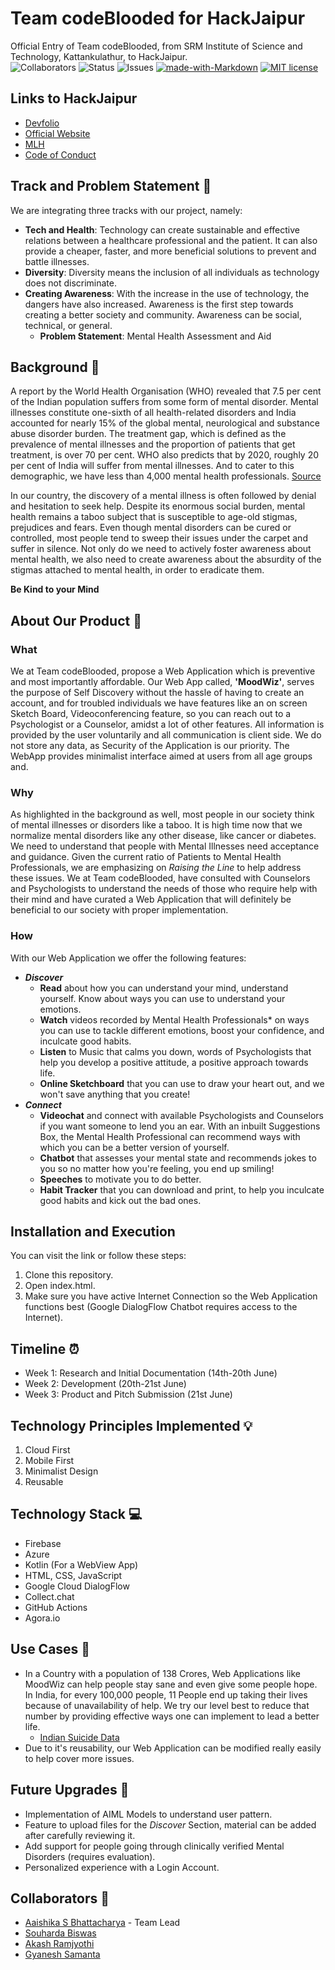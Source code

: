 # Team codeBlooded for HackJaipur

Official Entry of Team codeBlooded, from SRM Institute of Science and Technology, Kattankulathur, to HackJaipur. <br>
![Collaborators](https://img.shields.io/badge/collaborators-4-red)
![Status](https://img.shields.io/badge/status-under_development-yellow)
![Issues](https://img.shields.io/badge/issues-0-blue)
[![made-with-Markdown](https://img.shields.io/badge/Made%20with-Markdown-1f425f.svg)](http://commonmark.org)
[![MIT license](https://img.shields.io/badge/License-MIT-blue.svg)](https://lbesson.mit-license.org/)

## Links to HackJaipur

- [Devfolio](https://devfolio.co/hackjaipur/)
- [Official Website](https://www.hackjaipur.com/)
- [MLH](https://mlh.hackjaipur.com/)
- [Code of Conduct](https://static.mlh.io/docs/mlh-code-of-conduct.pdf?fbclid=IwAR2vbP-bruJ_ZyL9D0bamJ-15OxadEtm0tv4l1EYBBkNnJ5-6XoUe0Zd2ZE)


## Track and Problem Statement 🚧

We are integrating three tracks with our project, namely:

- **Tech and Health**: Technology can create sustainable and effective relations between a healthcare professional and the patient. It can also provide a cheaper, faster, and more beneficial solutions to prevent and battle illnesses.
- **Diversity**: Diversity means the inclusion of all individuals as technology does not discriminate.
- **Creating Awareness**: With the increase in the use of technology, the dangers have also increased. Awareness is the first step towards creating a better society and community. Awareness can be social, technical, or general.
  - **Problem Statement**: Mental Health Assessment and Aid

## Background 📖

A report by the World Health Organisation (WHO) revealed that 7.5 per cent of the Indian population suffers from some form of mental disorder. Mental illnesses constitute one-sixth of all health-related disorders and India accounted for nearly 15% of the global mental, neurological and substance abuse disorder burden. The treatment gap, which is defined as the prevalence of mental illnesses and the proportion of patients that get treatment, is over 70 per cent. WHO also predicts that by 2020, roughly 20 per cent of India will suffer from mental illnesses. And to cater to this demographic, we have less than 4,000 mental health professionals.
[Source](https://economictimes.indiatimes.com/magazines/panache/mental-health-in-india-7-5-of-country-affected-less-than-4000-experts-available/articleshow/71500130.cms?utm_source=contentofinterest&utm_medium=text&utm_campaign=cppst)

In our country, the discovery of a mental illness is often followed by denial and hesitation to seek help. Despite its enormous social burden, mental health remains a taboo subject that is susceptible to age-old stigmas, prejudices and fears. Even though mental disorders can be cured or controlled, most people tend to sweep their issues under the carpet and suffer in silence. Not only do we need to actively foster awareness about mental health, we also need to create awareness about the absurdity of the stigmas attached to mental health, in order to eradicate them.

**Be Kind to your Mind**

## About Our Product 🔧
### What
We at Team codeBlooded, propose a Web Application which is preventive and most importantly affordable. Our Web App called, **'MoodWiz'**, serves the purpose of Self Discovery without the hassle of having to create an account, and for troubled individuals we have features like an on screen Sketch Board, Videoconferencing feature, so you can reach out to a Psychologist or a Counselor, amidst a lot of other features. All information is provided by the user voluntarily and all communication is client side. We do not store any data, as Security of the Application is our priority. The WebApp provides minimalist interface aimed at users from all age groups and.

### Why
As highlighted in the background as well, most people in our society think of mental illnesses or disorders like a taboo. It is high time now that we normalize mental disorders like any other disease, like cancer or diabetes. We need to understand that people with Mental Illnesses need acceptance and guidance. Given the current ratio of Patients to Mental Health Professionals, we are emphasizing on *Raising the Line* to help address these issues. We at Team codeBlooded, have consulted with Counselors and Psychologists to understand the needs of those who require help with their mind and have curated a Web Application that will definitely be beneficial to our society with proper implementation.

### How
With our Web Application we offer the following features:

- ***Discover***
  - **Read** about how you can understand your mind, understand yourself. Know about ways you can use to understand your emotions.
  - **Watch** videos recorded by Mental Health Professionals* on ways you can use to tackle different emotions, boost your confidence, and inculcate good habits.
  - **Listen** to Music that calms you down, words of Psychologists that help you develop a positive attitude, a positive approach towards life.
  - **Online Sketchboard** that you can use to draw your heart out, and we won't save anything that you create!
- ***Connect***
  - **Videochat** and connect with available Psychologists and Counselors if you want someone to lend you an ear. With an inbuilt Suggestions Box, the Mental Health Professional can recommend ways with which you can be a better version of yourself.
  - **Chatbot** that assesses your mental state and recommends jokes to you so no matter how you're feeling, you end up smiling!
  - **Speeches** to motivate you to do better.
  - **Habit Tracker** that you can download and print, to help you inculcate good habits and kick out the bad ones.

## Installation and Execution

You can visit the link or follow these steps:

1. Clone this repository.
2. Open index.html.
3. Make sure you have active Internet Connection so the Web Application functions best (Google DialogFlow Chatbot requires access to the Internet).

## Timeline ⏰

- Week 1: Research and Initial Documentation (14th-20th June)
- Week 2: Development (20th-21st June)
- Week 3: Product and Pitch Submission (21st June)

## Technology Principles Implemented 💡

1. Cloud First
2. Mobile First
3. Minimalist Design
4. Reusable

## Technology Stack 💻

- Firebase
- Azure
- Kotlin (For a WebView App)
- HTML, CSS, JavaScript
- Google Cloud DialogFlow
- Collect.chat
- GitHub Actions
- Agora.io

## Use Cases 🤝

- In a Country with a population of 138 Crores, Web Applications like MoodWiz can help people stay sane and even give some people hope. In India, for every 100,000 people, 11 People end up taking their lives because of unavailability of help. We try our level best to reduce that number by providing effective ways one can implement to lead a better life.
  - [Indian Suicide Data](https://www.ncbi.nlm.nih.gov/pmc/articles/PMC6902359/)
- Due to it's reusability, our Web Application can be modified really easily to help cover more issues.

## Future Upgrades 👀

- Implementation of AIML Models to understand user pattern.
- Feature to upload files for the *Discover* Section, material can be added after carefully reviewing it.
- Add support for people going through clinically verified Mental Disorders (requires evaluation).
- Personalized experience with a Login Account.

## Collaborators 🤖

- [Aaishika S Bhattacharya](https://www.github.com/aaishikasb) - Team Lead
- [Souharda Biswas](https://www.github.com/TheSouharda)
- [Akash Ramjyothi](https://www.github.com/akash-ramjyothi)
- [Gyanesh Samanta](https://www.github.com/Gyanesh-Samanta-123)
